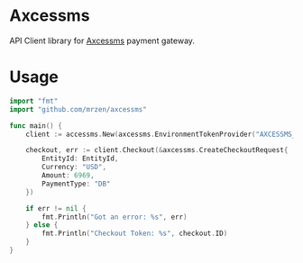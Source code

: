 Axcessms
========

API Client library for [Axcessms](https://axcessms.com/) payment gateway.



Usage
=====

````go
import "fmt"
import "github.com/mrzen/axcessms"

func main() {
    client := accessms.New(axcessms.EnvironmentTokenProvider("AXCESSMS_TOKEN"))

    checkout, err := client.Checkout(&axcessms.CreateCheckoutRequest{
        EntityId: EntityId,
        Currency: "USD",
        Amount: 6969,
        PaymentType: "DB"
    })

    if err != nil {
        fmt.Println("Got an error: %s", err)
    } else {
        fmt.Println("Checkout Token: %s", checkout.ID)
    }
}

````